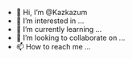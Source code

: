 - 👋 Hi, I’m @Kazkazum
- 👀 I’m interested in ...
- 🌱 I’m currently learning ...
- 💞️ I’m looking to collaborate on ...
- 📫 How to reach me ...

<!---
Kazkazum/Kazkazum is a ✨ special ✨ repository because its `README.md` (this file) appears on your GitHub profile.
You can click the Preview link to take a look at your changes.
--->
